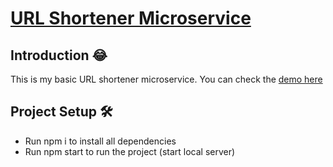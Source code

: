 # [URL Shortener Microservice](https://www.freecodecamp.org/learn/apis-and-microservices/apis-and-microservices-projects/url-shortener-microservice)
## Introduction 😂
This is my basic URL shortener microservice. You can check the [demo here](https://url-shortener-moonlight.glitch.me/)

## Project Setup 🛠
- Run npm i to install all dependencies
- Run npm start to run the project (start local server)